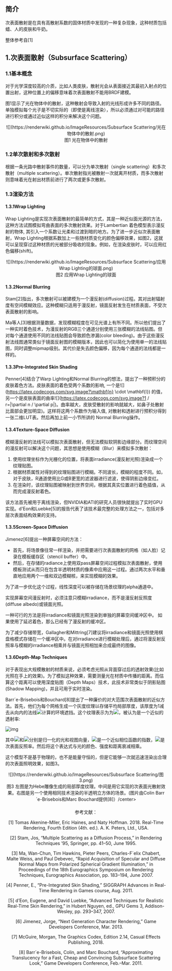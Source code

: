 ## 简介

次表面散射是在具有高散射系数的固体材质中发现的一种复杂现象，这种材质包括蜡、人的皮肤和牛奶。

整体参考自[1]

## 1.次表面散射（Subsurface Scattering）

### 1.1基本概念

对于光学深度较高的介质，比如人类皮肤，散射光会从表面接近其最初入射点的位置出射，这种位置上的偏移意味着次表面散射不能用BRDF建模。

图1显示了光在物体中的散射，这种散射会导致入射的光线形成许多不同的路径。单独模拟每个光子是不切实际的（即使是离线渲染），所以必须通过对可能的路径进行积分或通过近似这样的积分来解决这个问题。

<div align=center>![](https://renderwiki.github.io/ImageResources/Subsurface Scattering/光在物体中的散射.png)</div>

<center>图1 光在物体中的散射 </center>

### 1.2单次散射和多次散射

根据一条光路中散射事件的数量，可以分为单次散射（single scattering）和多次散射（multiple scattering）。单次散射指光被散射一次就离开材质，而多次散射则意味着光在射出材质前进行了两次或更多次散射。

### 1.3渲染方法

#### 1.3.1Wrap Lighting

Wrap Lighting是实现次表面散射的最简单的方式，其是一种近似面光源的方法，这种方法试图模拟弯曲表面的多次散射效果。对于Lambertian 着色模型表示漫反射的物体, 其引入一个系数让光柔和过渡到暗的地方。为了进一步近似次表面散射，Wrap Lighting根据系数加上一些随材质变化的颜色偏移效果，如图2，这就可以呈现穿过这种材质的光被部分吸收的现象。例如，在渲染皮肤时，可以应用红色偏移(shift)。

<div align=center>![](https://renderwiki.github.io/ImageResources/Subsurface Scattering/应用Wrap Lighting的球面.png)</div>

<center>图2 应用Wrap Lighting的球面</center>

#### 1.3.2Normal Blurring

Stam[2]指出，多次散射可以被建模为一个漫反射(diffusion)过程。其对出射辐射度有空间模糊效应。这种模糊只适用于漫反射，镜面反射发生在材质表面，不受次表面散射的影响。

Ma等人[3]根据测量数据，发现模糊程度在可见光谱上有所不同。所以他们提出了一种实时着色技术，为漫反射的RGB三个通道分别使用三张模糊的法线贴图。但对每个通道使用不同的法线贴图会导致颜色渗漏(color bleeding)。由于这些漫反射法线图通常类似于镜面反射图的模糊版本，因此也可以简化为使用单一的法线贴图，同时调整mipmap级别。其代价是失去颜色偏移，因为每个通道的法线都是一样的。

#### 1.3.3Pre-Integrated Skin Shading

Penner[4]结合了Warp Lighting和Normal Blurring的想法，提出了一种预积分的皮肤着色方法。皮肤表面的着色受两个系数的影响, 一个是![](https://latex.codecogs.com/svg.image?\mathbf{n} \cdot \mathbf{l}) 的值，另一个是皮肤表面的曲率![](https://latex.codecogs.com/svg.image?1 / r=\|\partial n / \partial p\|)。曲率越大，皮肤受散射的影响就越大，如鼻子处散射比面部会更加明显)。这样将这两个系数作为输入值, 对散射和透射进行预积分得到一张二维LUT表。然后再加上前一小节所讲的 Normal Blurring操作。

#### 1.3.4Texture-Space Diffusion

模糊漫反射的法线可以模拟次表面散射，但无法模拟软阴影边缘部分。而纹理空间的漫反射可以解决这个问题，其思想是使用模糊（Blur）来模拟多次散射：

1. 使用纹理坐标作为光栅化的位置，将表面irradiance(漫反射光照)渲染成一个纹理贴图。
2. 根据材质属性对得到的纹理贴图进行模糊。不同波长，模糊的程度不同。如，对于皮肤，R通道使用比G或B更宽的滤波器进行滤波，使得阴影边缘变红。
3. 在渲染时，该纹理贴图被映射到世界空间，根据其真实位置进行着色插值，从而完成漫反射着色。

该方法首先被用于离线渲染，但NVIDIA和ATI的研究人员很快就提出了实时GPU实现。d'Eon和Luebke[5]的报告代表了该技术最完整的处理方法之一，包括对多层次表面结构效果的支持。

#### 1.3.5Screen-Space Diffusion

Jimenez[6]提出一种屏幕空间的方法：

- 首先，将场景像往常一样渲染，并把需要进行次表面散射的网格（如人脸）记录在模板缓存区（stencil buffer）中。
- 然后，在存储的radiance上使用双pass屏幕空间过程模拟次表面散射，使用模板测试从而只在包含半透明材质的像素中应用这一过程。通过两次水平和垂直地应用两个一维和双边模糊核，来实现模糊的效果。

为了进一步优化这个过程，线性深度可以被存储在场景纹理的alpha通道中。

实现屏幕空间漫反射时，必须注意只模糊irradiance，而不是漫反射反照度(diffuse albedo)或镜面光照。

一种可行的方法是将irradiance和镜面光照渲染到单独的屏幕空间缓冲区中。 如果使用了延迟着色，那么已经有了漫反射的缓冲区。

为了减少存储带宽，Gallagher和Mittring[7]建议将irradiance和镜面光照使用棋盘格模式存储在一个缓冲区中。在对irradiance进行模糊处理后，通过将漫反射反照率与模糊的irradiance相乘并与镜面光照相加来合成最终的图像。

#### 1.3.6Depth-Map Techniques

对于表现出大规模散射的材质来说，必须考虑光照从背面穿过后的透射效果(比如光照在手上的效果)。为了模拟这种效果，需要测量光在材质中传播的距离。而估算这个距离可以使用深度贴图（Depth Maps）技术，此技术非常类似于阴影贴图(Shadow Mapping)，并且可用于实时渲染。

Barr´e-Brisebois和Bouchard[8]提出了一种廉价的对大范围次表面散射的近似方法。首先，他们为每个网格生成一个灰度纹理以存储平均局部厚度，该厚度为1减去从向内的法线![](https://latex.codecogs.com/svg.image?-n)计算的环境遮挡。这个纹理表示为为![](https://latex.codecogs.com/svg.image?t_{ss})，被认为是一个近似的透射率:

![img](file:///C:/Users/lxf11/AppData/Local/Temp/msohtmlclip1/01/clip_image002.png)

其中![](https://latex.codecogs.com/svg.image?\mathrm{l})和![](https://latex.codecogs.com/svg.image?\mathrm{v})分别是归一化的光和视图向量，![](https://latex.codecogs.com/svg.image?\mathrm{p})是一个近似相位函数的指数，![](https://latex.codecogs.com/svg.image?\mathrm{c}_{ss})是次表面反照率。然后将这个表达式与光的颜色、强度和距离衰减相乘。

这个模型不是基于物理的，也不是能量守恒的，但是它能够一次就迅速渲染出合理的次表面照明效果，如图3。

<div align=center>![](https://renderwiki.github.io/ImageResources/Subsurface Scattering/图3.png)</div>

<center>图3 左图是为Hebe雕像生成的局部厚度纹理。中间是用它实现的次表面光散射效果。右图是另一个使用相同技术渲染的半透明立方体的场景。(图片由Colin Barr´e-Brisebois和Marc Bouchard提供[8]）/center>

#### 

参考文献：

[1] Tomas Akenine-Mller, Eric Haines, and Naty Hoffman. 2018. Real-Time Rendering, Fourth Edition (4th. ed.). A. K. Peters, Ltd., USA.

[2] Stam, Jos, “Multiple Scattering as a Diffusion Process,” in Rendering Techniques ’95, Springer, pp. 41–50, June 1995.

[3] Ma, Wan-Chun, Tim Hawkins, Pieter Peers, Charles-F´elix Chabert, Malte Weiss, and Paul Debevec, “Rapid Acquisition of Specular and Diffuse Normal Maps from Polarized Spherical Gradient Illumination,” in Proceedings of the 18th Eurographics Symposium on Rendering Techniques, Eurographics Association, pp. 183–194, June 2007.

[4] Penner, E., “Pre-Integrated Skin Shading,” SIGGRAPH Advances in Real-Time Rendering in Games course, Aug. 2011.

[5] d’Eon, Eugene, and David Luebke, “Advanced Techniques for Realistic Real-Time Skin Rendering,” in Hubert Nguyen, ed., GPU Gems 3, Addison-Wesley, pp. 293–347, 2007.

[6] Jimenez, Jorge, “Next Generation Character Rendering,” Game Developers Conference, Mar. 2013.

[7] McGuire, Morgan, The Graphics Codex, Edition 2.14, Casual Effects Publishing, 2018.

[8] Barr´e-Brisebois, Colin, and Marc Bouchard, “Approximating Translucency for a Fast, Cheap and Convincing Subsurface Scattering Look,” Game Developers Conference, Feb.–Mar. 2011.

